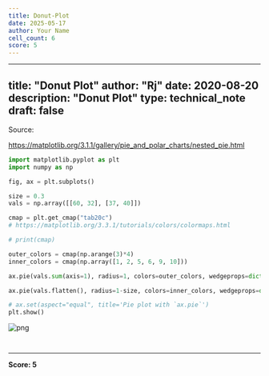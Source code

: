 ```yaml
---
title: Donut-Plot
date: 2025-05-17
author: Your Name
cell_count: 6
score: 5
---
```


---
title: "Donut Plot"
author: "Rj"
date: 2020-08-20
description: "Donut Plot"
type: technical_note
draft: false
---
Source:

https://matplotlib.org/3.1.1/gallery/pie_and_polar_charts/nested_pie.html


```python
import matplotlib.pyplot as plt
import numpy as np
```


```python
fig, ax = plt.subplots()

size = 0.3
vals = np.array([[60, 32], [37, 40]])

cmap = plt.get_cmap("tab20c")
# https://matplotlib.org/3.3.1/tutorials/colors/colormaps.html

# print(cmap)

outer_colors = cmap(np.arange(3)*4)
inner_colors = cmap(np.array([1, 2, 5, 6, 9, 10]))

ax.pie(vals.sum(axis=1), radius=1, colors=outer_colors, wedgeprops=dict(width=size, edgecolor='w'))

ax.pie(vals.flatten(), radius=1-size, colors=inner_colors, wedgeprops=dict(width=size, edgecolor='w'))

# ax.set(aspect="equal", title='Pie plot with `ax.pie`')
plt.show()
```


    
![png](/mlnotes/images/donut-plot_3_0.png)
    



```python

```


```python

```


---
**Score: 5**